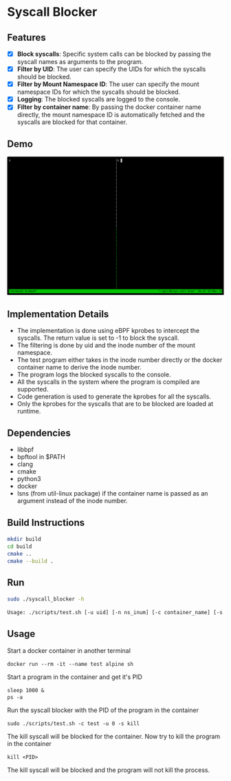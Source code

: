# Syscall Blocker

## Features

- [x] **Block syscalls**: Specific system calls can be blocked by passing the syscall names as arguments to the program.
- [x] **Filter by UID**: The user can specify the UIDs for which the syscalls should be blocked.
- [x] **Filter by Mount Namespace ID**: The user can specify the mount namespace IDs for which the syscalls should be blocked.
- [x] **Logging**: The blocked syscalls are logged to the console.
- [x] **Filter by container name**: By passing the docker container name directly, the mount namespace ID is automatically fetched and the syscalls are blocked for that container.

## Demo

![Demo](demo.gif)

## Implementation Details

* The implementation is done using eBPF kprobes to intercept the syscalls. The return value is set to -1 to block the syscall.
* The filtering is done by uid and the inode number of the mount namespace.
* The test program either takes in the inode number directly or the docker container name to derive the inode number.
* The program logs the blocked syscalls to the console.
* All the syscalls in the system where the program is compiled are supported.
* Code generation is used to generate the kprobes for all the syscalls.
* Only the kprobes for the syscalls that are to be blocked are loaded at runtime.

## Dependencies

- libbpf
- bpftool in $PATH
- clang
- cmake
- python3
- docker
- lsns (from util-linux package) if the container name is passed as an argument instead of the inode number.

## Build Instructions

```bash
mkdir build
cd build
cmake ..
cmake --build .
```

## Run

```bash
sudo ./syscall_blocker -h
```

```bash
Usage: ./scripts/test.sh [-u uid] [-n ns_inum] [-c container_name] [-s syscall1,syscall2,...] [-h]
```

## Usage

Start a docker container in another terminal
```
docker run --rm -it --name test alpine sh
```

Start a program in the container and get it's PID
```
sleep 1000 &
ps -a
```

Run the syscall blocker with the PID of the program in the container
```
sudo ./scripts/test.sh -c test -u 0 -s kill
```

The kill syscall will be blocked for the container.
Now try to kill the program in the container
```
kill <PID>
```

The kill syscall will be blocked and the program will not kill the process.
